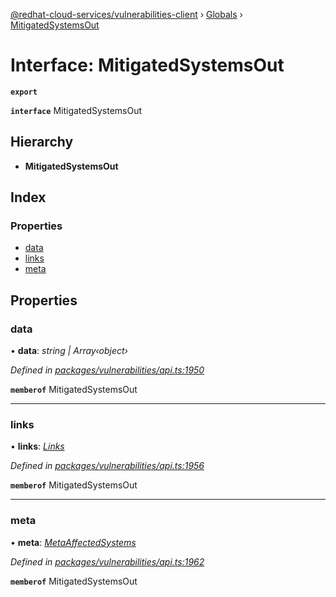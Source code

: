 [@redhat-cloud-services/vulnerabilities-client](../README.md) › [Globals](../globals.md) › [MitigatedSystemsOut](mitigatedsystemsout.md)

# Interface: MitigatedSystemsOut

**`export`** 

**`interface`** MitigatedSystemsOut

## Hierarchy

* **MitigatedSystemsOut**

## Index

### Properties

* [data](mitigatedsystemsout.md#data)
* [links](mitigatedsystemsout.md#links)
* [meta](mitigatedsystemsout.md#meta)

## Properties

###  data

• **data**: *string | Array‹object›*

*Defined in [packages/vulnerabilities/api.ts:1950](https://github.com/RedHatInsights/javascript-clients/blob/master/packages/vulnerabilities/api.ts#L1950)*

**`memberof`** MitigatedSystemsOut

___

###  links

• **links**: *[Links](links.md)*

*Defined in [packages/vulnerabilities/api.ts:1956](https://github.com/RedHatInsights/javascript-clients/blob/master/packages/vulnerabilities/api.ts#L1956)*

**`memberof`** MitigatedSystemsOut

___

###  meta

• **meta**: *[MetaAffectedSystems](metaaffectedsystems.md)*

*Defined in [packages/vulnerabilities/api.ts:1962](https://github.com/RedHatInsights/javascript-clients/blob/master/packages/vulnerabilities/api.ts#L1962)*

**`memberof`** MitigatedSystemsOut
